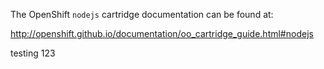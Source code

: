 The OpenShift `nodejs` cartridge documentation can be found at:

http://openshift.github.io/documentation/oo_cartridge_guide.html#nodejs


testing 123
